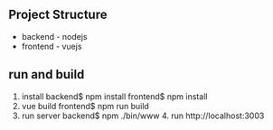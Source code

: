 ## Project Structure
* backend - nodejs
* frontend - vuejs

## run and build
  1. install
    backend$ npm install
		frontend$ npm install
  2. vue build
		frontend$ npm run build
  3. run server
    backend$ npm ./bin/www
	4. run
		 http://localhost:3003
	

